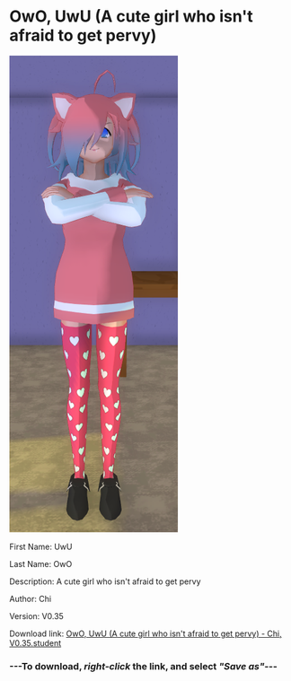 # OwO, UwU (A cute girl who isn't afraid to get pervy)

<img src = "https://raw.githubusercontent.com/Arbiter1223/Daigaku-Gurashi-Custom-Students/master/Students/Files/OwO%2C%20UwU%20(A%20cute%20girl%20who%20isn't%20afraid%20to%20get%20pervy).png">

First Name: UwU

Last Name: OwO

Description: A cute girl who isn't afraid to get pervy

Author: Chi

Version: V0.35

Download link: <a href="https://raw.githubusercontent.com/Arbiter1223/Daigaku-Gurashi-Custom-Students/master/Students/Files/OwO%2C%20UwU%20(A%20cute%20girl%20who%20isn't%20afraid%20to%20get%20pervy)%20-%20Chi%2C%20V0.35.student">OwO, UwU (A cute girl who isn't afraid to get pervy) - Chi, V0.35.student</a>

### ---**To download, _right-click_ the link, and select _"Save as"_**---
